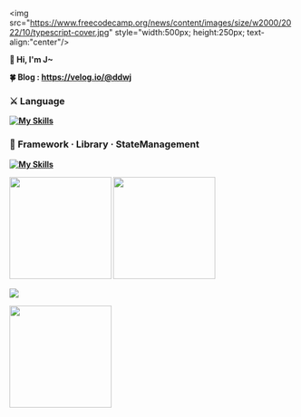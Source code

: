 <img src="https://www.freecodecamp.org/news/content/images/size/w2000/2022/10/typescript-cover.jpg" style="width:500px; height:250px; text-align:"center"/>

 <b>👋 Hi, I'm J~<br>

 <b>🍀 Blog<b>
 : https://velog.io/@ddwj<br>

 <p>      
  <h3>⚔️ Language</h3>

  [![My Skills](https://skillicons.dev/icons?i=js,react,ts)](https://skillicons.dev)

 <h3>🔨 Framework · Library · StateManagement</h3>

 [![My Skills](https://skillicons.dev/icons?i=nextjs,styledcomponents)](https://skillicons.dev)

 </p>

      
               
<p>
 <img height="180em" src="https://github-readme-stats.vercel.app/api?username=JHKIMS&show_icons=true&theme=algolia" />
 <img height="180em" src="https://github-readme-stats.vercel.app/api/top-langs/?username=JHKIMS&layout=compact&theme=nord" />
</p>

<img src="https://wakatime.com/badge/user/fd0095d7-2c93-49bc-9e72-8b046b1f6dcc.svg" />
<p>
 <img height="180em" src="http://mazassumnida.wtf/api/generate_badge?boj=wjdgns5131" />
</p>
